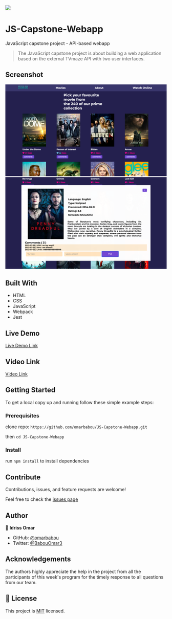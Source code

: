 ![](https://img.shields.io/badge/Microverse-blueviolet)

# JS-Capstone-Webapp

JavaScript capstone project - API-based webapp

> The JavaScript capstone project is about building a web application based on the external TVmaze API with two user interfaces.

## Screenshot

![Screenshot](./src/graphics/screen1.png)
![Screenshot](./src/graphics/screen2.png)

## Built With

- HTML
- CSS
- JavaScript
- Webpack
- Jest

## Live Demo

[Live Demo Link](https://idriss-omar-js-capstone.netlify.app/)

## Video Link

[Video Link](https://www.loom.com/share/089434e954ff489cab7711a4834a7917)

## Getting Started

To get a local copy up and running follow these simple example steps:

### Prerequisites

clone repo: `https://github.com/omarbabou/JS-Capstone-Webapp.git`

then
`cd JS-Capstone-Webapp`

### Install

run `npm install` to install dependencies

## Contribute

Contributions, issues, and feature requests are welcome!

Feel free to check the [issues page](https://github.com/omarbabou/JS-Capstone-Webapp/issues)

## Author

👤 **Idriss Omar**

- GitHub: [@omarbabou](https://github.com/omarbabou)
- Twitter: [@BabouOmar3](https://twitter.com/BabouOmar3)

## Acknowledgements

The authors highly appreciate the help in the project from all the participants of this week's program for the timely response to all questions from our team.

## 📝 License

This project is [MIT](./MIT.md) licensed.